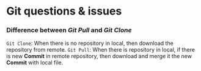 # Git questions & issues
### Difference between _Git Pull_ and _Git Clone_

`Git Clone`: When there is no repository in local, then download the repository from remote.
`Git Pull`: When there is repository in local, if there is new __Commit__ in remote repository, then download and merge it the new __Commit__ with local file.

